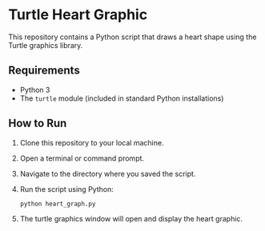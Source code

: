 # Turtle Heart Graphic  

This repository contains a Python script that draws a heart shape using the Turtle graphics library.  

## Requirements  

- Python 3  
- The `turtle` module (included in standard Python installations)  

## How to Run  

1. Clone this repository to your local machine.  
2. Open a terminal or command prompt.  
3. Navigate to the directory where you saved the script.  
4. Run the script using Python:  

    ```bash  
    python heart_graph.py  
    ```  

5. The turtle graphics window will open and display the heart graphic.

